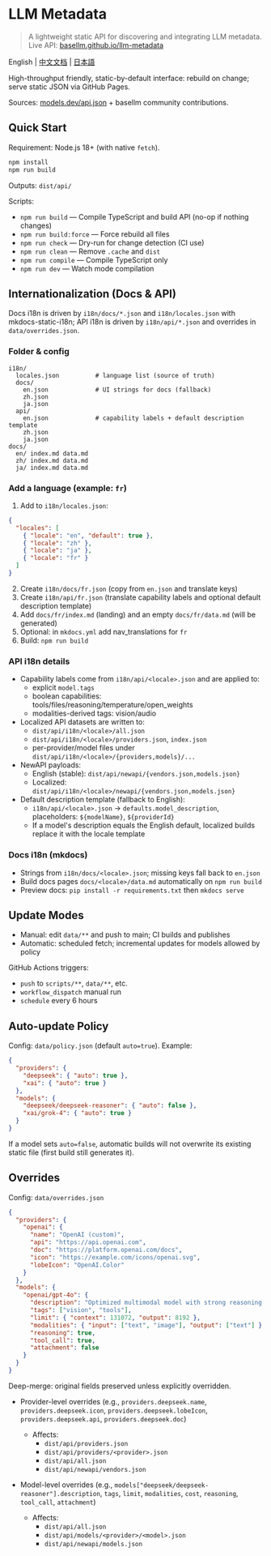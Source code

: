 # LLM Metadata

> A lightweight static API for discovering and integrating LLM metadata. Live API: [basellm.github.io/llm-metadata](https://basellm.github.io/llm-metadata/)

English | [中文文档](README.zh-CN.md) | [日本語](README.ja.md)

High-throughput friendly, static-by-default interface: rebuild on change; serve static JSON via GitHub Pages.

Sources: [models.dev/api.json](https://models.dev/api.json) + basellm community contributions.

## Quick Start

Requirement: Node.js 18+ (with native `fetch`).

```bash
npm install
npm run build
```

Outputs: `dist/api/`

Scripts:

- `npm run build` — Compile TypeScript and build API (no-op if nothing changes)
- `npm run build:force` — Force rebuild all files
- `npm run check` — Dry-run for change detection (CI use)
- `npm run clean` — Remove `.cache` and `dist`
- `npm run compile` — Compile TypeScript only
- `npm run dev` — Watch mode compilation

## Internationalization (Docs & API)

Docs i18n is driven by `i18n/docs/*.json` and `i18n/locales.json` with mkdocs-static-i18n; API i18n is driven by `i18n/api/*.json` and overrides in `data/overrides.json`.

### Folder & config

```
i18n/
  locales.json          # language list (source of truth)
  docs/
    en.json             # UI strings for docs (fallback)
    zh.json
    ja.json
  api/
    en.json             # capability labels + default description template
    zh.json
    ja.json
docs/
  en/ index.md data.md
  zh/ index.md data.md
  ja/ index.md data.md
```

### Add a language (example: `fr`)

1. Add to `i18n/locales.json`:

```json
{
  "locales": [
    { "locale": "en", "default": true },
    { "locale": "zh" },
    { "locale": "ja" },
    { "locale": "fr" }
  ]
}
```

2. Create `i18n/docs/fr.json` (copy from `en.json` and translate keys)
3. Create `i18n/api/fr.json` (translate capability labels and optional default description template)
4. Add `docs/fr/index.md` (landing) and an empty `docs/fr/data.md` (will be generated)
5. Optional: in `mkdocs.yml` add nav_translations for `fr`
6. Build: `npm run build`

### API i18n details

- Capability labels come from `i18n/api/<locale>.json` and are applied to:
  - explicit `model.tags`
  - boolean capabilities: tools/files/reasoning/temperature/open_weights
  - modalities-derived tags: vision/audio
- Localized API datasets are written to:
  - `dist/api/i18n/<locale>/all.json`
  - `dist/api/i18n/<locale>/providers.json`, `index.json`
  - per-provider/model files under `dist/api/i18n/<locale>/{providers,models}/...`
- NewAPI payloads:
  - English (stable): `dist/api/newapi/{vendors.json,models.json}`
  - Localized: `dist/api/i18n/<locale>/newapi/{vendors.json,models.json}`
- Default description template (fallback to English):
  - `i18n/api/<locale>.json` → `defaults.model_description`, placeholders: `${modelName}`, `${providerId}`
  - If a model's description equals the English default, localized builds replace it with the locale template

### Docs i18n (mkdocs)

- Strings from `i18n/docs/<locale>.json`; missing keys fall back to `en.json`
- Build docs pages `docs/<locale>/data.md` automatically on `npm run build`
- Preview docs: `pip install -r requirements.txt` then `mkdocs serve`

## Update Modes

- Manual: edit `data/**` and push to main; CI builds and publishes
- Automatic: scheduled fetch; incremental updates for models allowed by policy

GitHub Actions triggers:

- `push` to `scripts/**`, `data/**`, etc.
- `workflow_dispatch` manual run
- `schedule` every 6 hours

## Auto-update Policy

Config: `data/policy.json` (default `auto=true`). Example:

```json
{
  "providers": {
    "deepseek": { "auto": true },
    "xai": { "auto": true }
  },
  "models": {
    "deepseek/deepseek-reasoner": { "auto": false },
    "xai/grok-4": { "auto": true }
  }
}
```

If a model sets `auto=false`, automatic builds will not overwrite its existing static file (first build still generates it).

## Overrides

Config: `data/overrides.json`

```json
{
  "providers": {
    "openai": {
      "name": "OpenAI (custom)",
      "api": "https://api.openai.com",
      "doc": "https://platform.openai.com/docs",
      "icon": "https://example.com/icons/openai.svg",
      "lobeIcon": "OpenAI.Color"
    }
  },
  "models": {
    "openai/gpt-4o": {
      "description": "Optimized multimodal model with strong reasoning.",
      "tags": ["vision", "tools"],
      "limit": { "context": 131072, "output": 8192 },
      "modalities": { "input": ["text", "image"], "output": ["text"] },
      "reasoning": true,
      "tool_call": true,
      "attachment": false
    }
  }
}
```

Deep-merge: original fields preserved unless explicitly overridden.

- Provider-level overrides (e.g., `providers.deepseek.name`, `providers.deepseek.icon`, `providers.deepseek.lobeIcon`, `providers.deepseek.api`, `providers.deepseek.doc`)
  - Affects:
    - `dist/api/providers.json`
    - `dist/api/providers/<provider>.json`
    - `dist/api/all.json`
    - `dist/api/newapi/vendors.json`

- Model-level overrides (e.g., `models["deepseek/deepseek-reasoner"].description`, `tags`, `limit`, `modalities`, `cost`, `reasoning`, `tool_call`, `attachment`)
  - Affects:
    - `dist/api/all.json`
    - `dist/api/models/<provider>/<model>.json`
    - `dist/api/newapi/models.json`
